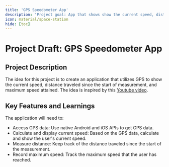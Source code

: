 ```yaml
---
title: 'GPS Speedometer App'
description: 'Project goal: App that shows show the current speed, distance traveled, and maximum speed attained.'
icon: material/space-station
hide: [toc]
---
```


# Project Draft: GPS Speedometer App

## Project Description

The idea for this project is to create an application that utilizes GPS to show the current speed, distance traveled since the start of
measurement, and maximum speed attained. The idea is inspired by this [Youtube video](https://youtube.com/shorts/rctfgMmnyWo?si=-5iXUthtW).

## Key Features and Learnings

The application will need to:

- Access GPS data: Use native Android and iOS APIs to get GPS data.
- Calculate and display current speed: Based on the GPS data, calculate and show the user's current speed.
- Measure distance: Keep track of the distance traveled since the start of the measurement.
- Record maximum speed: Track the maximum speed that the user has reached.
